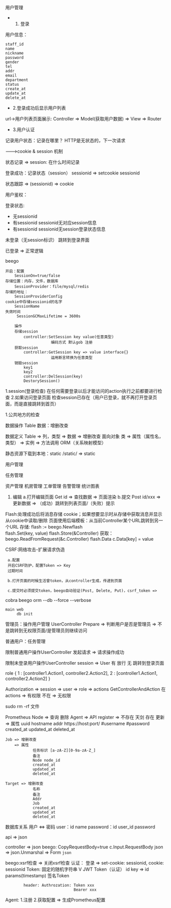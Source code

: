 用户管理


* 1. 登录

用户信息：
```id primary key
staff_id
name
nickname
password
gender
tel
addr
email
department
status
create_at
update_at
delete_at
```


* 2.登录成功后显示用户列表

url->用户列表页面展示:
Controller => Model(获取用户数据) => View => Router



* 3.用户认证

记录用户状态：记录在哪里？
HTTP是无状态的，下一次请求

--->cookie & session 机制

状态记录 => session:
在什么时间记录

登录成功：记录状态（session） sessionid => setcookie sessionid


状态跟踪 => (sessionid) => cookie

用户鉴权：

登录状态:
* 无sessionid
* 有sessionid sessionid无对应session信息
* 有sessionid sessionid无session登录状态信息

未登录（无session标识）
    跳转到登录界面

已登录 => 正常逻辑


beego
```
开启：配置 
    SessionOn=true/false
存储位置：内存，文件，数据库
    SessionProvider：file/mysql/redis
存储的地址：
    SessionProviderConfig
cookie中存储sessionid的名字
    SessionName
失效时间
     SessionGCMaxLifetime = 3600s
        
    操作
    存储session
        controller:SetSession key value(任意类型)
                    编码方式 默认gob 注册
    获取session
        controller:GetSession key => value interface{} 
                    运用断言转换为任意类型
    销毁session
        key1
        key2
        controller:DelSession(key)
        DestorySession()
```

1.session(登录检查)
    在任何需要登录以后才能访问的action执行之前都要进行检查
2.如果访问登录页面
    检查session已存在（用户已登录，就不再打开登录页面，而是直接跳转到首页）



1.公共地方的检查



数据操作 Table
数据：增删改查

数据定义 Table => 列，类型 => 数据 => 增删改查
面向对象 类 => 属性（属性名，类型） => 实例 => 方法调用
ORM（关系映射模型）



静态资源下载到本地：static
/static/ => static

用户管理

任务管理

资产管理
机房管理
工单管理
告警管理
统计图表

1. 编辑
   a.打开编辑页面
    Get id => 查找数据 => 页面渲染
   b.提交
    Post id/xxx => 更新数据 => （成功）跳转到列表页面/（失败）提示
   
Flash:处理成功后将消息存储 cookie；如果想要显示时从存储中获取消息并显示 从cookie中读取/删除
      页面使用后端模板：从当前Controller某个URL跳转到另一个URL
      存储: flash := beego.Newflash   
            flash.Set(key, value)
            flash.Store(&Controller)
      获取：   beego.ReadFromRequest(&c.Controller)
              flash.Data
              c.Data[key] = value


CSRF:网络攻击-扩展请求伪造
     
     a.配置
     开启CSRF防护，配置Token => Key
     过期时间
     
     b.打开页面的时候生活曾token，从controller生成，传递到页面

     c.提交时必须提交token，beego自动验证(Post, Delete, Put)，csrf_token =>


cobra
    beego orm --db --force --verbose

    main web
         db init

管理员：操作用户管理
        UserController
        Prepare => 判断用户是否是管理员 => 不是跳转到无权限页面/是管理员则继续访问

普通用户：任务管理

限制普通用户操作UserController
        发起请求 => 请求操作成功

限制未登录用户操作UserController
        session => User 有 放行
                        无 跳转到登录页面

role {
    1 : [controller1.Action1, controller2.Action2],
    2 : [controller1.Action1, controller2.Action2]
}

Authorization => session => user => role => actions
            GetControllerAndAction
    在 actions => 有权限
    不在 => 无权限

sudo rm -rf 文件

Prometheus
    Node => 查询 删除
    Agent   => API register => 不存在 天剑
                             存在 更新
            => 属性
                uuid
                hostname
                addr https://host:port/
                #username
                #password
                created_at
                updated_at
                deleted_at

    Job => 增删改查
        => 属性
                任务标识 [a-zA-Z][0-9a-zA-Z_]
                备注
                Node node_id
                created_at
                updated_at
                deleted_at

    Target => 增删改查
                名称
                备注
                Addr
                Job
                created_at
                updated_at
                deleted_at

数据库关系
用户 <=> 密码
user：id name
password：id user_id password

api => json 

controller => json
beego:
    CopyRequestBody=true
    c.Input.RequestBody json => json.Unmarshal => Form `json`

beego:xsrf检查 => 关闭xsrf检查
    认证： 登录 => set-cookie: sessionid, cookie: sessionid
            Token: 固定的随机字符串 V
                    JWT Token（认证）
                    id key => id params(timestamp) 签名Token

            header: Authrozation: Token xxx
                                  Bearer xxx



Agent:
    1.注册
    2.获取配置 => 生成Prometheus配置

